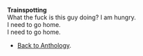 **Trainspotting**  
What the fuck is this guy doing? I am hungry.  
I need to go home.  
I need to go home.  

- <a href="https://kushalsamant.github.io/anthology.html">Back to Anthology</a>.  